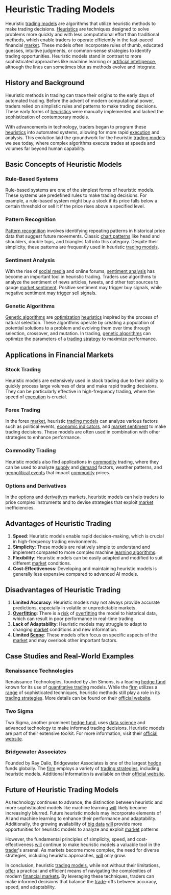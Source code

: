 # Heuristic Trading Models

Heuristic [trading models](../t/trading_models.md) are algorithms that utilize heuristic methods to make trading decisions. [Heuristics](../h/heuristics.md) are techniques designed to solve problems more quickly and with less computational effort than traditional methods, which enable traders to operate efficiently in the fast-paced financial [market](../m/market.md). These models often incorporate rules of thumb, educated guesses, intuitive judgments, or common-sense strategies to identify trading opportunities. Heuristic models stand in contrast to more sophisticated approaches like machine learning or [artificial intelligence](../a/artificial_intelligence_in_trading.md), although the lines can sometimes blur as methods evolve and integrate.

## History and Background
Heuristic methods in trading can trace their origins to the early days of automated trading. Before the advent of modern computational power, traders relied on simplistic rules and patterns to make trading decisions. These early forms of [heuristics](../h/heuristics.md) were manually implemented and lacked the sophistication of contemporary models. 

With advancements in technology, traders began to program these [heuristics](../h/heuristics.md) into automated systems, allowing for more rapid [execution](../e/execution.md) and analysis. This evolution laid the groundwork for the heuristic [trading models](../t/trading_models.md) we see today, where complex algorithms execute trades at speeds and volumes far beyond human capability.

## Basic Concepts of Heuristic Models

### Rule-Based Systems
Rule-based systems are one of the simplest forms of heuristic models. These systems use predefined rules to make trading decisions. For example, a rule-based system might buy a stock if its price falls below a certain threshold or sell it if the price rises above a specified level. 

### Pattern Recognition
[Pattern recognition](../p/pattern_recognition.md) involves identifying repeating patterns in historical price data that suggest future movements. Classic [chart patterns](../c/chart_patterns.md) like head and shoulders, double tops, and triangles fall into this category. Despite their simplicity, these patterns are frequently used in heuristic [trading models](../t/trading_models.md).

### Sentiment Analysis
With the rise of [social media](../s/social_media.md) and online forums, [sentiment analysis](../s/sentiment_analysis.md) has become an important tool in heuristic trading. Traders use algorithms to analyze the sentiment of news articles, tweets, and other text sources to gauge [market sentiment](../m/market_sentiment.md). Positive sentiment may trigger buy signals, while negative sentiment may trigger sell signals.

### Genetic Algorithms
[Genetic algorithms](../g/genetic_algorithms_in_trading.md) are [optimization](../o/optimization.md) [heuristics](../h/heuristics.md) inspired by the process of natural selection. These algorithms operate by creating a population of potential solutions to a problem and evolving them over time through selection, crossover, and mutation. In trading, [genetic algorithms](../g/genetic_algorithms_in_trading.md) can optimize the parameters of a [trading strategy](../t/trading_strategy.md) to maximize performance.

## Applications in Financial Markets

### Stock Trading
Heuristic models are extensively used in stock trading due to their ability to quickly process large volumes of data and make rapid trading decisions. They can be particularly effective in high-frequency trading, where the speed of [execution](../e/execution.md) is crucial.

### Forex Trading
In the forex [market](../m/market.md), heuristic [trading models](../t/trading_models.md) can analyze various factors such as political events, [economic indicators](../e/economic_indicators.md), and [market sentiment](../m/market_sentiment.md) to make trading decisions. These models are often used in combination with other strategies to enhance performance.

### Commodity Trading
Heuristic models also find applications in [commodity](../c/commodity.md) trading, where they can be used to analyze [supply](../s/supply.md) and [demand](../d/demand.md) factors, weather patterns, and [geopolitical events](../g/geopolitical_events.md) that impact [commodity](../c/commodity.md) prices.

### Options and Derivatives
In the [options](../o/options.md) and [derivatives](../d/derivatives.md) markets, heuristic models can help traders to price complex instruments and to devise strategies that exploit [market](../m/market.md) inefficiencies.

## Advantages of Heuristic Trading

1. **Speed**: Heuristic models enable rapid decision-making, which is crucial in high-frequency trading environments.
2. **Simplicity**: These models are relatively simple to understand and implement compared to more complex machine [learning algorithms](../l/learning_algorithms_in_trading.md).
3. **Flexibility**: Heuristic models can be easily adapted and modified to suit different [market](../m/market.md) conditions.
4. **Cost-Effectiveness**: Developing and maintaining heuristic models is generally less expensive compared to advanced AI models.

## Disadvantages of Heuristic Trading

1. **Limited Accuracy**: Heuristic models may not always provide accurate predictions, especially in volatile or unpredictable markets.
2. **[Overfitting](../o/overfitting.md)**: There is a [risk](../r/risk.md) of [overfitting](../o/overfitting.md) the model to historical data, which can result in poor performance in real-time trading.
3. **Lack of Adaptability**: Heuristic models may struggle to adapt to changing [market](../m/market.md) conditions and new information.
4. **Limited [Scope](../s/scope.md)**: These models often focus on specific aspects of the [market](../m/market.md) and may overlook other important factors.

## Case Studies and Real-World Examples

### Renaissance Technologies
Renaissance Technologies, founded by Jim Simons, is a leading [hedge fund](../h/hedge_fund.md) known for its use of [quantitative trading](../q/quantitative_trading.md) models. While the [firm](../f/firm.md) utilizes a [range](../r/range.md) of sophisticated techniques, heuristic methods still play a role in its [trading strategies](../t/trading_strategies.md). More details can be found on their [official website](https://www.rentec.com/).

### Two Sigma
Two Sigma, another prominent [hedge fund](../h/hedge_fund.md), uses [data science](../d/data_science_in_trading.md) and advanced technology to make informed trading decisions. Heuristic models are part of their extensive toolkit. For more information, visit their [official website](https://www.twosigma.com/).

### Bridgewater Associates
Founded by Ray Dalio, Bridgewater Associates is one of the largest [hedge](../h/hedge.md) funds globally. The [firm](../f/firm.md) employs a variety of [trading strategies](../t/trading_strategies.md), including heuristic models. Additional information is available on their [official website](https://www.bridgewater.com/).

## Future of Heuristic Trading Models

As technology continues to advance, the distinction between heuristic and more sophisticated models like machine learning [will](../w/will.md) likely become increasingly blurred. Future heuristic models may incorporate elements of AI and machine learning to enhance their performance and adaptability. Additionally, the growing availability of [big data](../b/big_data_in_trading.md) [will](../w/will.md) provide more opportunities for heuristic models to analyze and exploit [market](../m/market.md) patterns.

However, the fundamental principles of simplicity, speed, and cost-effectiveness [will](../w/will.md) continue to make heuristic models a valuable tool in the [trader](../t/trader.md)'s arsenal. As markets become more complex, the need for diverse strategies, including heuristic approaches, [will](../w/will.md) only grow.

In conclusion, heuristic [trading models](../t/trading_models.md), while not without their limitations, [offer](../o/offer.md) a practical and efficient means of navigating the complexities of modern [financial markets](../f/financial_market.md). By leveraging these techniques, traders can make informed decisions that balance the [trade](../t/trade.md)-offs between accuracy, speed, and adaptability.

